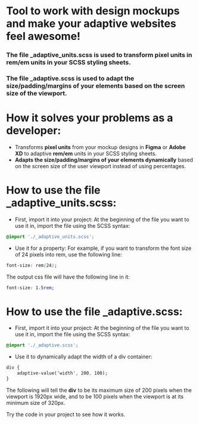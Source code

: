 # Tool to work with design mockups and make your adaptive websites feel awesome!

### The file **_adaptive_units.scss** is used to transform pixel units in rem/em units in your SCSS styling sheets.
### The file **_adaptive.scss** is used to adapt the size/padding/margins of your elements based on the screen size of the viewport.
# How it solves your problems as a developer:

- Transforms **pixel units** from your mockup designs in **Figma** or **Adobe XD** to adaptive **rem/em** units in your SCSS styling sheets.
- **Adapts the size/padding/margins of your elements dynamically** based on the screen size of the user viewport instead of using percentages.

# How to use the file **_adaptive_units.scss**:

- First, import it into your project:
At the beginning of the file you want to use it in, import the file using the SCSS syntax:

```css
@import './_adaptive_units.scss';
```

- Use it for a property:
For example, if you want to transform the font size of 24 pixels into rem, use the following line:
```css
font-size: rem(24);
```

The output css file will have the following line in it:

```css
font-size: 1.5rem;
```

# How to use the file **_adaptive.scss**:

- First, import it into your project:
At the beginning of the file you want to use it in, import the file using the SCSS syntax:

```css
@import './_adaptive.scss';
```

- Use it to dynamically adapt the width of a div container:

```css
div {
    adaptive-value('width', 200, 100);
}
```
The following will tell the **div** to be its maximum size of 200 pixels when the viewport is 1920px wide, and to be 100 pixels when the viewport is at its minimum size of 320px.

Try the code in your project to see how it works.